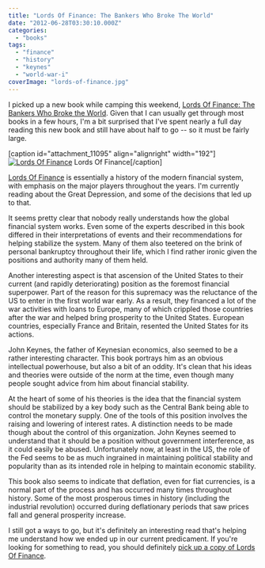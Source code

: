 ```yaml
---
title: "Lords Of Finance: The Bankers Who Broke The World"
date: "2012-06-28T03:30:10.000Z"
categories: 
  - "books"
tags: 
  - "finance"
  - "history"
  - "keynes"
  - "world-war-i"
coverImage: "lords-of-finance.jpg"
---
```


I picked up a new book while camping this weekend, [Lords Of Finance: The Bankers Who Broke the World](http://amzn.to/1fc76WZ). Given that I can usually get through most books in a few hours, I'm a bit surprised that I've spent nearly a full day reading this new book and still have about half to go -- so it must be fairly large.

\[caption id="attachment\_11095" align="alignright" width="192"\][![Lords Of Finance](images/lords-of-finance-192x300.jpg)](http://www.migratorynerd.com/wordpress/wp-content/uploads/2012/06/lords-of-finance.jpg) Lords Of Finance\[/caption\]

[Lords Of Finance](http://amzn.to/1fc76WZ) is essentially a history of the modern financial system, with emphasis on the major players throughout the years. I'm currently reading about the Great Depression, and some of the decisions that led up to that.

It seems pretty clear that nobody really understands how the global financial system works. Even some of the experts described in this book differed in their interpretations of events and their recommendations for helping stabilize the system. Many of them also teetered on the brink of personal bankruptcy throughout their life, which I find rather ironic given the positions and authority many of them held.

Another interesting aspect is that ascension of the United States to their current (and rapidly deteriorating) position as the foremost financial superpower. Part of the reason for this supremacy was the reluctance of the US to enter in the first world war early. As a result, they financed a lot of the war activities with loans to Europe, many of which crippled those countries after the war and helped bring prosperity to the United States. European countries, especially France and Britain, resented the United States for its actions.

John Keynes, the father of Keynesian economics, also seemed to be a rather interesting character. This book portrays him as an obvious intellectual powerhouse, but also a bit of an oddity. It's clean that his ideas and theories were outside of the norm at the time, even though many people sought advice from him about financial stability.

At the heart of some of his theories is the idea that the financial system should be stabilized by a key body such as the Central Bank being able to control the monetary supply. One of the tools of this position involves the raising and lowering of interest rates. A distinction needs to be made though about the control of this organization. John Keynes seemed to understand that it should be a position without government interference, as it could easily be abused. Unfortunately now, at least in the US, the role of the Fed seems to be as much ingrained in maintaining political stability and popularity than as its intended role in helping to maintain economic stability.

This book also seems to indicate that deflation, even for fiat currencies, is a normal part of the process and has occurred many times throughout history. Some of the most prosperous times in history (including the industrial revolution) occurred during deflationary periods that saw prices fall and general prosperity increase.

I still got a ways to go, but it's definitely an interesting read that's helping me understand how we ended up in our current predicament. If you're looking for something to read, you should definitely [pick up a copy of Lords Of Finance](http://amzn.to/1fc76WZ).
